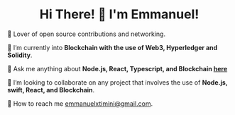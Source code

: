

<h1 align="center">
    Hi There! 👋 I'm Emmanuel!
</h1>
 
 🔭 Lover of open source contributions and networking.
 
 🌱 I’m currently into **Blockchain with the use of Web3, Hyperledger and Solidity**.

 💬 Ask me anything about **Node.js, React, Typescript, and Blockchain [here](https://github.com/Emmanuel-Omopariola/Emmanuel-Omopariola/issues)**

 🧲  I’m looking to collaborate on any project that involves the use of **Node.js, swift, React, and Blockchain**.

 📧 How to reach me emmanuelxtimini@gmail.com.
